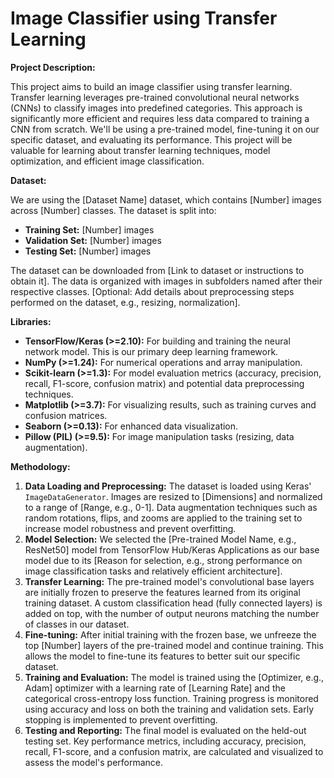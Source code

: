 # Image Classifier using Transfer Learning

**Project Description:**

This project aims to build an image classifier using transfer learning. Transfer learning leverages pre-trained convolutional neural networks (CNNs) to classify images into predefined categories. This approach is significantly more efficient and requires less data compared to training a CNN from scratch. We'll be using a pre-trained model, fine-tuning it on our specific dataset, and evaluating its performance. This project will be valuable for learning about transfer learning techniques, model optimization, and efficient image classification.

**Dataset:**

We are using the [Dataset Name] dataset, which contains [Number] images across [Number] classes.  The dataset is split into:

* **Training Set:** [Number] images
* **Validation Set:** [Number] images
* **Testing Set:** [Number] images

The dataset can be downloaded from [Link to dataset or instructions to obtain it].  The data is organized with images in subfolders named after their respective classes.  [Optional: Add details about preprocessing steps performed on the dataset, e.g., resizing, normalization].


**Libraries:**

* **TensorFlow/Keras (>=2.10):**  For building and training the neural network model.  This is our primary deep learning framework.
* **NumPy (>=1.24):** For numerical operations and array manipulation.
* **Scikit-learn (>=1.3):** For model evaluation metrics (accuracy, precision, recall, F1-score, confusion matrix) and potential data preprocessing techniques.
* **Matplotlib (>=3.7):** For visualizing results, such as training curves and confusion matrices.
* **Seaborn (>=0.13):** For enhanced data visualization.
* **Pillow (PIL) (>=9.5):** For image manipulation tasks (resizing, data augmentation).


**Methodology:**

1. **Data Loading and Preprocessing:** The dataset is loaded using Keras' `ImageDataGenerator`. Images are resized to [Dimensions] and normalized to a range of [Range, e.g., 0-1]. Data augmentation techniques such as random rotations, flips, and zooms are applied to the training set to increase model robustness and prevent overfitting.
2. **Model Selection:** We selected the [Pre-trained Model Name, e.g., ResNet50] model from TensorFlow Hub/Keras Applications as our base model due to its [Reason for selection, e.g., strong performance on image classification tasks and relatively efficient architecture].
3. **Transfer Learning:** The pre-trained model's convolutional base layers are initially frozen to preserve the features learned from its original training dataset.  A custom classification head (fully connected layers) is added on top, with the number of output neurons matching the number of classes in our dataset.
4. **Fine-tuning:** After initial training with the frozen base, we unfreeze the top [Number] layers of the pre-trained model and continue training. This allows the model to fine-tune its features to better suit our specific dataset.
5. **Training and Evaluation:** The model is trained using the [Optimizer, e.g., Adam] optimizer with a learning rate of [Learning Rate] and the categorical cross-entropy loss function.  Training progress is monitored using accuracy and loss on both the training and validation sets. Early stopping is implemented to prevent overfitting.
6. **Testing and Reporting:** The final model is evaluated on the held-out testing set.  Key performance metrics, including accuracy, precision, recall, F1-score, and a confusion matrix, are calculated and visualized to assess the model's performance.

